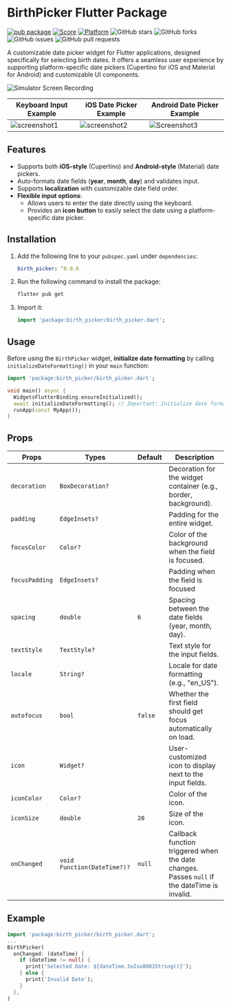 # BirthPicker Flutter Package

[![pub package](https://img.shields.io/pub/v/birth_picker.svg)](https://pub.dartlang.org/packages/birth_picker)
[![Score](https://img.shields.io/pub/points/birth_picker?label=Score&logo=dart)](https://pub.dartlang.org/packages/birth_picker/score)
[![Platform](https://img.shields.io/badge/Platform-Android%20|%20iOS%20|%20macOS%20|%20Windows%20|%20Linux%20-blue.svg?logo=flutter)](https://pub.dartlang.org/packages/birth_picker)
![GitHub stars](https://img.shields.io/github/stars/intelryzen/birth_picker)
![GitHub forks](https://img.shields.io/github/forks/intelryzen/birth_picker)
![GitHub issues](https://img.shields.io/github/issues/intelryzen/birth_picker)
![GitHub pull requests](https://img.shields.io/github/issues-pr/intelryzen/birth_picker)

A customizable date picker widget for Flutter applications, designed specifically for selecting birth dates. It offers a seamless user experience by supporting platform-specific date pickers (Cupertino for iOS and Material for Android) and customizable UI components.

![Simulator Screen Recording](https://github.com/user-attachments/assets/e21bdd3d-44ce-4a98-bac6-bfa182cf3dfb)

| **Keyboard Input Example**              | **iOS Date Picker Example**               | **Android Date Picker Example**            |
|-----------------------------------------|------------------------------------------|-------------------------------------------|
| ![screenshot1](https://github.com/user-attachments/assets/b84936e6-8a22-41c1-89a7-db49767244e6) | ![screenshot2](https://github.com/user-attachments/assets/c57173cd-f897-4b0b-a178-798cf345a7ed) | ![Screenshot3](https://github.com/user-attachments/assets/8fe735b7-2309-4207-921e-f29bd7ff1f00) |

## Features
- Supports both **iOS-style** (Cupertino) and **Android-style** (Material) date pickers.
- Auto-formats date fields (**year**, **month**, **day**) and validates input.
- Supports **localization** with customizable date field order.
- **Flexible input options**:  
  - Allows users to enter the date directly using the keyboard.  
  - Provides an **icon button** to easily select the date using a platform-specific date picker.

## Installation
1. Add the following line to your `pubspec.yaml` under `dependencies`:
    ```yaml
    birth_picker: ^0.0.6
    ```
2. Run the following command to install the package:

    ```bash
    flutter pub get
    ```
3. Import it:
    ```dart
    import 'package:birth_picker/birth_picker.dart';
    ```
    
## Usage
Before using the `BirthPicker` widget, **initialize date formatting** by calling `initializeDateFormatting()` in your `main` function:

```dart
import 'package:birth_picker/birth_picker.dart';

void main() async {
  WidgetsFlutterBinding.ensureInitialized();
  await initializeDateFormatting(); // Important: Initialize date formatting
  runApp(const MyApp());
}
```

## Props
| **Props**         | **Types**                          | **Default**           | **Description**                                                                                                                                 |
|-------------------|-----------------------------------|-----------------------|-------------------------------------------------------------------------------------------------------------------------------------------------|
| `decoration`      | `BoxDecoration?`                  |                 | Decoration for the widget container (e.g., border, background).                                                                                  |
| `padding`         | `EdgeInsets?`                     |    | Padding for the entire widget.                                                                                                                  |
| `focusColor`      | `Color?`                          |                 | Color of the background when the field is focused.                                                                                               |
| `focusPadding`    | `EdgeInsets?`                     |                 | Padding when the field is focused                                                                                                    |
| `spacing`         | `double`                          | `6`                   | Spacing between the date fields (year, month, day).                                                                                              |
| `textStyle`       | `TextStyle?`                      |                 | Text style for the input fields.                                                                                                                 |
| `locale`          | `String?`                         |  | Locale for date formatting (e.g., "en_US").                                                                                                      |
| `autofocus`       | `bool`                            | `false`               | Whether the first field should get focus automatically on load.                                                                                  |
| `icon`            | `Widget?`                         | | User-customized icon to display next to the input fields.                                                                                        |
| `iconColor`       | `Color?`                          |                 | Color of the icon.                                                                                                                               |
| `iconSize`        | `double`                          | `20`                  | Size of the icon.                                                                                                                                |
| `onChanged`       | `void Function(DateTime?)?` | `null`                | Callback function triggered when the date changes. Passes `null` if the dateTime is invalid.                                                    |

## Example
```dart
import 'package:birth_picker/birth_picker.dart';
...
BirthPicker(
  onChanged: (dateTime) {
    if (dateTime != null) {
      print('Selected Date: ${dateTime.toIso8601String()}');
    } else {
      print('Invalid Date');
    }
  },
)
```
